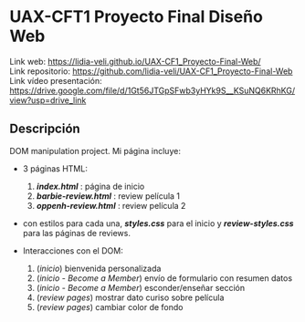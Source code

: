 # UAX-CFT1 Proyecto Final Diseño Web
Link web: https://lidia-veli.github.io/UAX-CF1_Proyecto-Final-Web/  
Link repositorio: https://github.com/lidia-veli/UAX-CF1_Proyecto-Final-Web  
Link vídeo presentación: https://drive.google.com/file/d/1Gt56JTGpSFwb3yHYk9S__KSuNQ6KRhKG/view?usp=drive_link

## Descripción
DOM manipulation project. Mi página incluye:
- 3 páginas HTML:
  1. ***index.html*** : página de inicio
  2. ***barbie-review.html*** : review película 1
  3. ***oppenh-review.html*** : review película 2  

- con estilos para cada una, ***styles.css*** para el inicio y ***review-styles.css*** para las páginas de reviews.
- Interacciones con el DOM:
  1. (*inicio*) bienvenida personalizada
  2. (*inicio - Become a Member*) envío de formulario con resumen datos
  3. (*inicio - Become a Member*) esconder/enseñar sección
  4. (*review pages*) mostrar dato curiso sobre película
  5. (*review pages*) cambiar color de fondo
  
